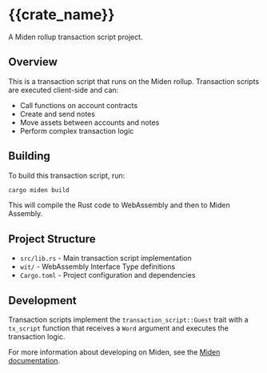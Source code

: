 # {{crate_name}}

A Miden rollup transaction script project.

## Overview

This is a transaction script that runs on the Miden rollup. Transaction scripts are executed client-side and can:
- Call functions on account contracts
- Create and send notes
- Move assets between accounts and notes
- Perform complex transaction logic

## Building

To build this transaction script, run:

```bash
cargo miden build
```

This will compile the Rust code to WebAssembly and then to Miden Assembly.

## Project Structure

- `src/lib.rs` - Main transaction script implementation
- `wit/` - WebAssembly Interface Type definitions
- `Cargo.toml` - Project configuration and dependencies

## Development

Transaction scripts implement the `transaction_script::Guest` trait with a `tx_script` function that receives a `Word` argument and executes the transaction logic.

For more information about developing on Miden, see the [Miden documentation](https://docs.polygon.technology/miden/).